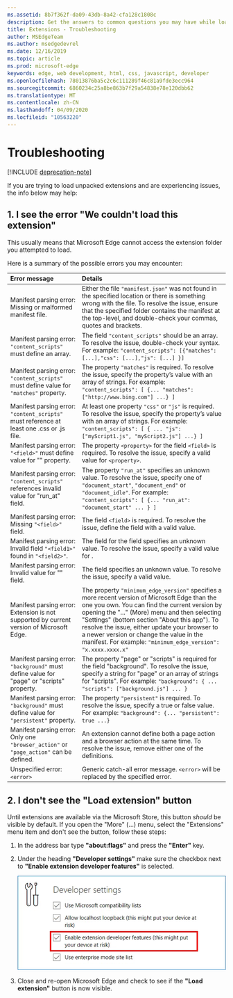 ```yaml
---
ms.assetid: 8b7f362f-da09-43db-8a42-cfa128c1808c
description: Get the answers to common questions you may have while loading unpacked extensions.
title: Extensions - Troubleshooting
author: MSEdgeTeam
ms.author: msedgedevrel
ms.date: 12/16/2019
ms.topic: article
ms.prod: microsoft-edge
keywords: edge, web development, html, css, javascript, developer
ms.openlocfilehash: 78013876ba5c2c6c111289f46c81a9fde3ecc964
ms.sourcegitcommit: 6860234c25a8be863b7f29a54838e78e120dbb62
ms.translationtype: MT
ms.contentlocale: zh-CN
ms.lasthandoff: 04/09/2020
ms.locfileid: "10563220"
---
```

# Troubleshooting  

[!INCLUDE [deprecation-note](includes/deprecation-note.md)]  

If you are trying to load unpacked extensions and are experiencing issues, the info below may help:

## 1. I see the error "We couldn't load this extension"

This usually means that Microsoft Edge cannot access the extension folder you attempted to load.

Here is a summary of the possible errors you may encounter:

Error message | Details
:--------- | :------------
Manifest parsing error: Missing or malformed manifest file. | Either the file `"manifest.json"` was not found in the specified location or there is something wrong with the file. To resolve the issue, ensure that the specified folder contains the manifest at the top-level, and double-check your commas, quotes and brackets.
Manifest parsing error: `"content_scripts"` must define an array. | The field `"content_scripts"` should be an array. To resolve the issue, double-check your syntax. For example: `"content_scripts": [{"matches": [...],"css": [...],"js": [...] }]`
Manifest parsing error: `"content_scripts"` must define value for `"matches"` property. | The property `"matches"` is required. To resolve the issue, specify the property’s value with an array of strings. For example: `"content_scripts": [ {... "matches": ["http://www.bing.com"] ...} ]`
Manifest parsing error: `"content_scripts"` must reference at least one .css or .js file. | At least one property `"css"` or `"js"` is required. To resolve the issue, specify the property’s value with an array of strings. For example: `"content_scripts": [ { ... "js": ["myScript1.js", "myScript2.js"] ...} ]`
Manifest parsing error: `"<field>"` must define value for "<property>" property. | The property `<property>` for the field `<field>` is required. To resolve the issue, specify a valid value for `<property>`.
Manifest parsing error: `"content_scripts"` references invalid value for "run_at" field. | The property `"run_at"` specifies an unknown value. To resolve the issue, specify one of `"document_start"`, `"document_end"` or `"document_idle"`. For example: `"content_scripts": [ {... "run_at": "document_start" ... } ]`
Manifest parsing error: Missing `"<field>"` field. | The field `<field>` is required. To resolve the issue, define the field with a valid value.
Manifest parsing error: Invalid field `"<field1>"` found in `"<field2>"`. | The field <field1> for the field <field2> specifies an unknown value. To resolve the issue, specify a valid value for <field1>.
Manifest parsing error: Invalid value for "<field>" field. | The field <field> specifies an unknown value. To resolve the issue, specify a valid value.
Manifest parsing error: Extension is not supported by current version of Microsoft Edge. | The property `"minimum_edge_version"` specifies a more recent version of Microsoft Edge than the one you own. You can find the current version by opening the "..." (More) menu and then selecting "Settings" (bottom section "About this app"). To resolve the issue, either update your browser to a newer version or change the value in the manifest. For example: `"minimum_edge_version": "x.xxxx.xxxx.x"`
Manifest parsing error: `"background"` must define value for "page" or "scripts" property. | The property "page" or "scripts" is required for the field "background". To resolve the issue, specify a string for "page" or an array of strings for "scripts". For example: `"background": { ... "scripts": ["background.js"] ... }`
Manifest parsing error: `"background"` must define value for `"persistent"` property. | The property `"persistent"` is required. To resolve the issue, specify a true or false value. For example: `"background": {... "persistent": true ...}`
Manifest parsing error: Only one `"browser_action"` or `"page_action"` can be defined. | An extension cannot define both a page action and a browser action at the same time. To resolve the issue, remove either one of the definitions.
Unspecified error: `<error>` | Generic catch-all error message. `<error>` will be replaced by the specified error.


## 2. I don't see the "Load extension" button
Until extensions are available via the Microsoft Store, this button *should* be visible by default. If you open the "More" (...) menu, select the "Extensions" menu item and don't see the button, follow these steps:

1. In the address bar type **"about:flags"** and press the **"Enter"** key.
2. Under the heading **"Developer settings"** make sure the checkbox next to **"Enable extension developer features"** is selected.

   ![about flags](./media/aboutflags.PNG)  

3. Close and re-open Microsoft Edge and check to see if the **"Load extension"** button is now visible.
